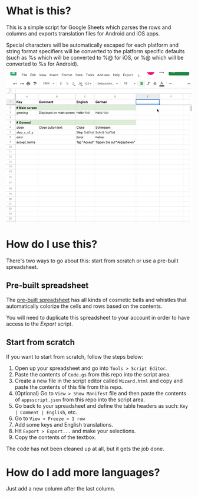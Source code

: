 # What is this?

This is a simple script for Google Sheets which parses the rows and columns and exports translation files for Android and iOS apps.

Special characters will be automatically escaped for each platform and string format specifiers will be converted to the platform specific defaults (such as %s which will be converted to %@ for iOS, or %@ which will be converted to %s for Android).

![Example](https://github.com/alinradut/google-sheets-translation-ios-android/blob/master/demo.gif)

# How do I use this?

There's two ways to go about this: start from scratch or use a pre-built spreadsheet. 

## Pre-built spreadsheet
The [pre-built spreadsheet](https://docs.google.com/spreadsheets/d/1pQFRWnCJWQ5TUv6CY26HvQYbwlwwyVCkXCVMBHx9C4U/edit#gid=0) has all kinds of cosmetic bells and whistles that automatically colorize the cells and rows based on the contents.

You will need to duplicate this spreadsheet to your account in order to have access to the *Export* script.

## Start from scratch

If you want to start from scratch, follow the steps below:

1. Open up your spreadsheet and go into `Tools > Script Editor`.
2. Paste the contents of `Code.gs` from this repo into the script area.
3. Create a new file in the script editor called `Wizard.html` and copy and paste the contents of this file from this repo.
4. (Optional) Go to `View > Show Manifest` file and then paste the contents of `appsscript.json` from this repo into the script area.
5. Go back to your spreadsheet and define the table headers as such: `Key | Comment | English`, etc.
6. Go to `View > Freeze > 1 row`
7. Add some keys and English translations.
8. Hit `Export > Export...` and make your selections.
9. Copy the contents of the textbox.

The code has not been cleaned up at all, but it gets the job done.

# How do I add more languages?

Just add a new column after the last column.
